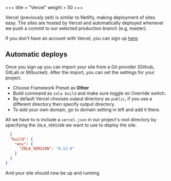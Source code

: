 +++
title = "Vercel"
weight = 50
+++

Vercel (previously zeit) is similar to Netlify, making deployment of sites easy.
The sites are hosted by Vercel and automatically deployed whenever we push a
commit to our selected production branch (e.g, master).

If you don't have an account with Vercel, you can sign up [here](https://vercel.com/signup).

## Automatic deploys

Once you sign up you can import your site from a Git provider (Github, GitLab or Bitbucket). 
After the import, you can set the settings for your project. 

- Choose Framework Preset as **Other**
- Build command as `zola build` and make sure toggle on Override switch.
- By default Vercel chooses output directory as `public`, if you use a different directory then specify output directory.
- To add your own domain, go to domain setting in left and add it there.


All we have to is include a `vercel.json` in our project's root directory by
specifying the `ZOLA_VERSION` we want to use to deploy the site.

```json
  {
  "build": {
    "env": {
      "ZOLA_VERSION": "0.13.0"
    }
  }
}
```

And your site should now be up and running.
